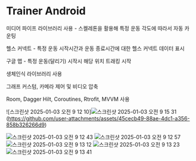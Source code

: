 # Trainer Android

미디어 파이프 라이브러리 사용 - 스켈레톤을 활용해 특정 운동 각도에 따라서 자동 카운팅 

헬스 커넥트 - 특정 운동 시작시간과 운동 종료시간에 대한 헬스 커넥트 데이터 표시

구글 맵 - 특정 운동(달리기) 시작시 해당 위치 트래킹 시작

생체인식 라이브러리 사용

그래프 커스텀, 카메라 제어 및 비디오 압축

Room, Dagger Hilt, Coroutines, Rtrofit, MVVM 사용


![스크린샷 2025-01-03 오전 9 12 10]![스크린샷 2025-01-03 오전 9 15 31](https://github.com/user-attachments/assets/88dcabb7-94b6-4390-bcac-7c814323dd1d)
(https://github.com/user-attachments/assets/45cecb49-88ae-4dc1-a356-858b326266d9)

![스크린샷 2025-01-03 오전 9 12 43](https://github.com/user-attachments/assets/b1317f64-f7e1-4b25-997b-b99dfde52609)
![스크린샷 2025-01-03 오전 9 12 57](https://github.com/user-attachments/assets/059ede2a-a42e-4976-b341-1c19d1eb71b5)
![스크린샷 2025-01-03 오전 9 13 12](https://github.com/user-attachments/assets/5006c3ad-9e93-4d40-9459-254dfd6b0931)
![스크린샷 2025-01-03 오전 9 13 23](https://github.com/user-attachments/assets/da6b2e14-79f5-4ebe-bdcf-774b376c3bad)
![스크린샷 2025-01-03 오전 9 13 41](https://github.com/user-attachments/assets/fa01871f-4138-4ace-9dea-f998358fb3b8)
